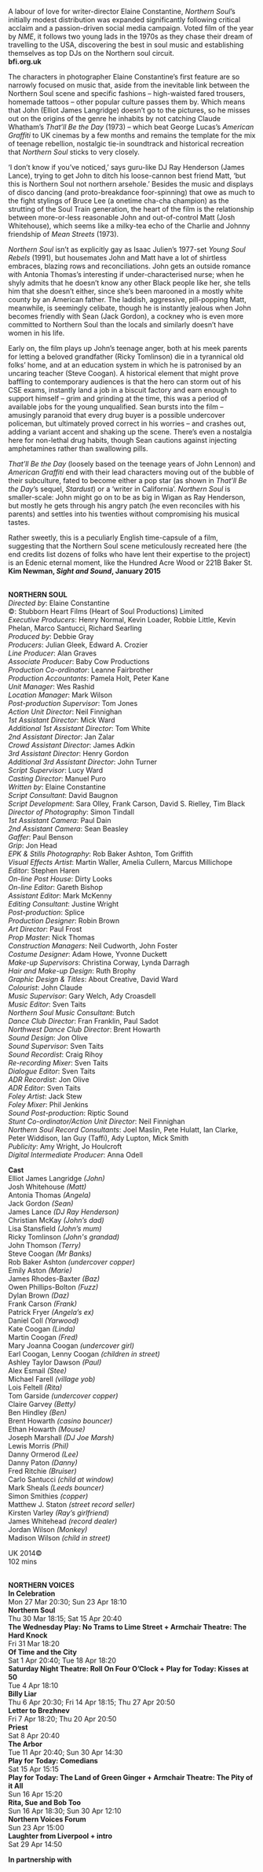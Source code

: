 
A labour of love for writer-director Elaine Constantine, _Northern Soul_’s initially modest distribution was expanded significantly following critical acclaim and a passion-driven social media campaign. Voted film of the year by _NME_, it follows two young lads in the 1970s as they chase their dream of travelling to the USA, discovering the best in soul music and establishing themselves as top DJs on the Northern soul circuit.  
**bfi.org.uk**

The characters in photographer Elaine Constantine’s first feature are so narrowly focused on music that, aside from the inevitable link between the Northern Soul scene and specific fashions – high-waisted fared trousers, homemade tattoos – other popular culture passes them by. Which means that John (Elliot James Langridge) doesn’t go to the pictures, so he misses out on the origins of the genre he inhabits by not catching Claude Whatham’s _That’ll Be the Day_ (1973) – which beat George Lucas’s _American Graffiti_ to UK cinemas by a few months and remains the template for the mix of teenage rebellion, nostalgic tie-in soundtrack and historical recreation that _Northern Soul_ sticks to very closely.

‘I don’t know if you’ve noticed,’ says guru-like DJ Ray Henderson (James Lance), trying to get John to ditch his loose-cannon best friend Matt, ‘but this is Northern Soul not northern arsehole.’ Besides the music and displays of disco dancing (and proto-breakdance foor-spinning) that owe as much to the fight stylings of Bruce Lee (a onetime cha-cha champion) as the strutting of the Soul Train generation, the heart of the film is the relationship between more-or-less reasonable John and out-of-control Matt (Josh Whitehouse), which seems like a milky-tea echo of the Charlie and Johnny friendship of _Mean Streets_ (1973).

_Northern Soul_ isn’t as explicitly gay as Isaac Julien’s 1977-set _Young Soul Rebels_ (1991), but housemates John and Matt have a lot of shirtless embraces, blazing rows and reconciliations. John gets an outside romance with Antonia Thomas’s interesting if under-characterised nurse; when he shyly admits that he doesn’t know any other Black people like her, she tells him that she doesn’t either, since she’s been marooned in a mostly white county by an American father. The laddish, aggressive, pill-popping Matt, meanwhile, is seemingly celibate, though he is instantly jealous when John becomes friendly with Sean (Jack Gordon), a cockney who is even more committed to Northern Soul than the locals and similarly doesn’t have women in his life.

Early on, the film plays up John’s teenage anger, both at his meek parents for letting a beloved grandfather (Ricky Tomlinson) die in a tyrannical old folks’ home, and at an education system in which he is patronised by an uncaring teacher (Steve Coogan). A historical element that might prove baffling to contemporary audiences is that the hero can storm out of his CSE exams, instantly land a job in a biscuit factory and earn enough to support himself – grim and grinding at the time, this was a period of available jobs for the young unqualified. Sean bursts into the film – amusingly paranoid that every drug buyer is a possible undercover policeman, but ultimately proved correct in his worries – and crashes out, adding a variant accent and shaking up the scene. There’s even a nostalgia here for non-lethal drug habits, though Sean cautions against injecting amphetamines rather than swallowing pills.

_That’ll Be the Day_ (loosely based on the teenage years of John Lennon) and _American Graffiti_ end with their lead characters moving out of the bubble of their subculture, fated to become either a pop star (as shown in _That’ll Be the Day_’s sequel, _Stardust_) or a ‘writer in California’. _Northern Soul_ is smaller-scale: John might go on to be as big in Wigan as Ray Henderson, but mostly he gets through his angry patch (he even reconciles with his parents) and settles into his twenties without compromising his musical tastes.

Rather sweetly, this is a peculiarly English time-capsule of a film, suggesting that the Northern Soul scene meticulously recreated here (the end credits list dozens of folks who have lent their expertise to the project) is an Edenic eternal moment, like the Hundred Acre Wood or 221B Baker St.  
**Kim Newman, _Sight and Sound_, January 2015**
<br><br>

**NORTHERN SOUL**  
_Directed by_: Elaine Constantine  
©: Stubborn Heart Films (Heart of Soul Productions) Limited  
_Executive Producers_: Henry Normal, Kevin Loader, Robbie Little,  Kevin Phelan, Marco Santucci, Richard Searling  
_Produced by_: Debbie Gray  
_Producers_: Julian Gleek, Edward A. Crozier  
_Line Producer_: Alan Graves  
_Associate Producer_: Baby Cow Productions  
_Production Co-ordinator_: Leanne Fairbrother  
_Production Accountants_: Pamela Holt, Peter Kane  
_Unit Manager_: Wes Rashid  
_Location Manager_: Mark Wilson  
_Post-production Supervisor_: Tom Jones  
_Action Unit Director_: Neil Finnighan  
_1st Assistant Director_: Mick Ward  
_Additional 1st Assistant Director_: Tom White  
_2nd Assistant Director_: Jan Zalar  
_Crowd Assistant Director_: James Adkin  
_3rd Assistant Director_: Henry Gordon  
_Additional 3rd Assistant Director_: John Turner  
_Script Supervisor_: Lucy Ward  
_Casting Director_: Manuel Puro  
_Written by_: Elaine Constantine  
_Script Consultant_: David Baugnon  
_Script Development_: Sara Olley, Frank Carson,  David S. Rielley, Tim Black  
_Director of Photography_: Simon Tindall  
_1st Assistant Camera_: Paul Dain  
_2nd Assistant Camera_: Sean Beasley  
_Gaffer_: Paul Benson  
_Grip_: Jon Head  
_EPK & Stills Photography_: Rob Baker Ashton, Tom Griffith  
_Visual Effects Artist_: Martin Waller, Amelia Cullern, Marcus Millichope  
_Editor_: Stephen Haren  
_On-line Post House_: Dirty Looks  
_On-line Editor_: Gareth Bishop  
_Assistant Editor_: Mark McKenny  
_Editing Consultant_: Justine Wright  
_Post-production_: Splice  
_Production Designer_: Robin Brown  
_Art Director_: Paul Frost  
_Prop Master_: Nick Thomas  
_Construction Managers_: Neil Cudworth, John Foster  
_Costume Designer_: Adam Howe, Yvonne Duckett  
_Make-up Supervisors_: Christina Corway, Lynda Darragh  
_Hair and Make-up Design_: Ruth Brophy  
_Graphic Design & Titles_: About Creative, David Ward  
_Colourist_: John Claude  
_Music Supervisor_: Gary Welch, Ady Croasdell  
_Music Editor_: Sven Taits  
_Northern Soul Music Consultant_: Butch  
_Dance Club Director_: Fran Franklin, Paul Sadot  
_Northwest Dance Club Director_: Brent Howarth  
_Sound Design_: Jon Olive  
_Sound Supervisor_: Sven Taits  
_Sound Recordist_: Craig Rihoy  
_Re-recording Mixer_: Sven Taits  
_Dialogue Editor_: Sven Taits  
_ADR Recordist_: Jon Olive  
_ADR Editor_: Sven Taits  
_Foley Artist_: Jack Stew  
_Foley Mixer_: Phil Jenkins  
_Sound Post-production_: Riptic Sound  
_Stunt Co-ordinator/Action Unit Director_: Neil Finnighan  
_Northern Soul Record Consultants_: Joel Maslin, Pete Hulatt, Ian Clarke, Peter Widdison, Ian Guy (Taffi), Ady Lupton, Mick Smith  
_Publicity_: Amy Wright, Jo Houlcroft  
_Digital Intermediate Producer_: Anna Odell

**Cast**  
Elliot James Langridge _(John)_  
Josh Whitehouse _(Matt)_  
Antonia Thomas _(Angela)_  
Jack Gordon _(Sean)_  
James Lance _(DJ Ray Henderson)_  
Christian McKay _(John’s dad)_  
Lisa Stansfield _(John’s mum)_  
Ricky Tomlinson _(John's grandad)_  
John Thomson _(Terry)_  
Steve Coogan _(Mr Banks)_  
Rob Baker Ashton _(undercover copper)_  
Emily Aston _(Marie)_  
James Rhodes-Baxter _(Baz)_  
Owen Phillips-Bolton _(Fuzz)_  
Dylan Brown _(Daz)_  
Frank Carson _(Frank)_  
Patrick Fryer _(Angela’s ex)_  
Daniel Coll _(Yarwood)_  
Kate Coogan _(Linda)_  
Martin Coogan _(Fred)_  
Mary Joanna Coogan _(undercover girl)_  
Earl Coogan, Lenny Coogan _(children in street)_  
Ashley Taylor Dawson _(Paul)_  
Alex Esmail _(Stee)_  
Michael Farell _(village yob)_  
Lois Feltell _(Rita)_  
Tom Garside _(undercover copper)_  
Claire Garvey _(Betty)_  
Ben Hindley _(Ben)_  
Brent Howarth _(casino bouncer)_  
Ethan Howarth _(Mouse)_  
Joseph Marshall _(DJ Joe Marsh)_  
Lewis Morris _(Phil)_  
Danny Ormerod _(Lee)_  
Danny Paton _(Danny)_  
Fred Ritchie _(Bruiser)_  
Carlo Santucci _(child at window)_  
Mark Sheals _(Leeds bouncer)_  
Simon Smithies _(copper)_  
Matthew J. Staton _(street record seller)_  
Kirsten Varley _(Ray’s girlfriend)_  
James Whitehead _(record dealer)_  
Jordan Wilson _(Monkey)_  
Madison Wilson _(child in street)_

UK 2014©  
102 mins
<br><br>

**NORTHERN VOICES**<br>
**In Celebration**<br>
Mon 27 Mar 20:30; Sun 23 Apr 18:10<br>
**Northern Soul**<br>
Thu 30 Mar 18:15; Sat 15 Apr 20:40<br>
**The Wednesday Play: No Trams to Lime Street + Armchair Theatre: The Hard Knock**<br>
Fri 31 Mar 18:20<br>
**Of Time and the City**<br>
Sat 1 Apr 20:40; Tue 18 Apr 18:20<br>
**Saturday Night Theatre: Roll On Four O’Clock + Play for Today: Kisses at 50**<br>
Tue 4 Apr 18:10<br>
**Billy Liar**<br>
Thu 6 Apr 20:30; Fri 14 Apr 18:15; Thu 27 Apr 20:50<br>
**Letter to Brezhnev**<br>
Fri 7 Apr 18:20; Thu 20 Apr 20:50<br>
**Priest**<br>
Sat 8 Apr 20:40<br>
**The Arbor**<br>
Tue 11 Apr 20:40; Sun 30 Apr 14:30<br>
**Play for Today: Comedians**<br>
Sat 15 Apr 15:15<br>
**Play for Today: The Land of Green Ginger + Armchair Theatre: The Pity of it All**<br>
Sun 16 Apr 15:20<br>
**Rita, Sue and Bob Too**<br>
Sun 16 Apr 18:30; Sun 30 Apr 12:10<br>
**Northern Voices Forum**<br>
Sun 23 Apr 15:00<br>
**Laughter from Liverpool + intro**<br>
Sat 29 Apr 14:50<br>

**In partnership with**
<!--stackedit_data:
eyJoaXN0b3J5IjpbODYwNTE4ODA4XX0=
-->